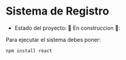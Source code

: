 <h1> Sistema de Registro </h1>

- Estado del proyecto: 🚧 En construccion 🚧:

Para ejecutar el sistema debes poner:

```npm install react```

  
